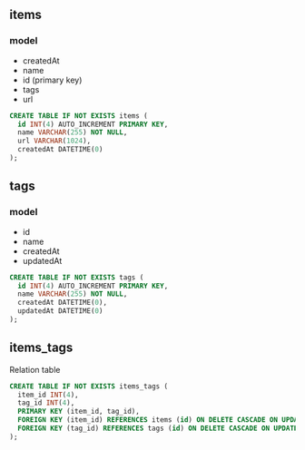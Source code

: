 ## items

### model

- createdAt
- name
- id (primary key)
- tags
- url

```sql
CREATE TABLE IF NOT EXISTS items (
  id INT(4) AUTO_INCREMENT PRIMARY KEY,
  name VARCHAR(255) NOT NULL,
  url VARCHAR(1024),
  createdAt DATETIME(0)
);
```

## tags

### model

- id
- name
- createdAt
- updatedAt

```sql
CREATE TABLE IF NOT EXISTS tags (
  id INT(4) AUTO_INCREMENT PRIMARY KEY,
  name VARCHAR(255) NOT NULL,
  createdAt DATETIME(0),
  updatedAt DATETIME(0)
);
```

## items_tags

Relation table

```sql
CREATE TABLE IF NOT EXISTS items_tags (
  item_id INT(4),
  tag_id INT(4),
  PRIMARY KEY (item_id, tag_id),
  FOREIGN KEY (item_id) REFERENCES items (id) ON DELETE CASCADE ON UPDATE CASCADE,
  FOREIGN KEY (tag_id) REFERENCES tags (id) ON DELETE CASCADE ON UPDATE CASCADE
);
```
